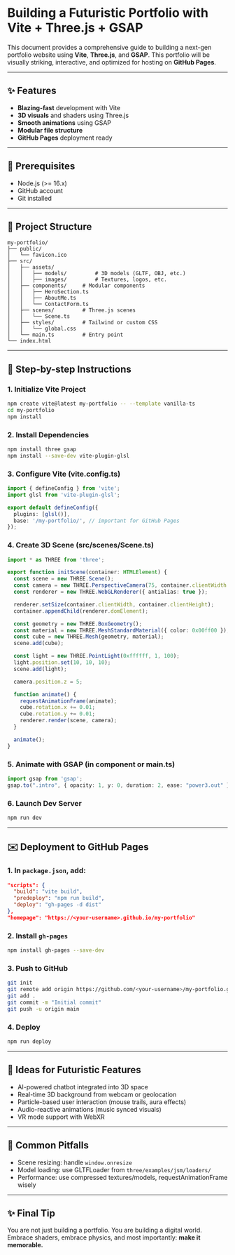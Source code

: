 # Building a Futuristic Portfolio with Vite + Three.js + GSAP

This document provides a comprehensive guide to building a next-gen portfolio website using **Vite**, **Three.js**, and **GSAP**. This portfolio will be visually striking, interactive, and optimized for hosting on **GitHub Pages**.

---

## ✨ Features

* **Blazing-fast** development with Vite
* **3D visuals** and shaders using Three.js
* **Smooth animations** using GSAP
* **Modular file structure**
* **GitHub Pages** deployment ready

---

## 🚀 Prerequisites

* Node.js (>= 16.x)
* GitHub account
* Git installed

---

## 📁 Project Structure

```
my-portfolio/
├── public/
│   └── favicon.ico
├── src/
│   ├── assets/
│   │   ├── models/         # 3D models (GLTF, OBJ, etc.)
│   │   ├── images/         # Textures, logos, etc.
│   ├── components/     # Modular components
│   │   ├── HeroSection.ts
│   │   ├── AboutMe.ts
│   │   └── ContactForm.ts
│   ├── scenes/         # Three.js scenes
│   │   └── Scene.ts
│   ├── styles/         # Tailwind or custom CSS
│   │   └── global.css
│   └── main.ts         # Entry point
└── index.html
```

---

## 📝 Step-by-step Instructions

### 1. Initialize Vite Project

```bash
npm create vite@latest my-portfolio -- --template vanilla-ts
cd my-portfolio
npm install
```

### 2. Install Dependencies

```bash
npm install three gsap
npm install --save-dev vite-plugin-glsl
```

### 3. Configure Vite (vite.config.ts)

```ts
import { defineConfig } from 'vite';
import glsl from 'vite-plugin-glsl';

export default defineConfig({
  plugins: [glsl()],
  base: '/my-portfolio/', // important for GitHub Pages
});
```

### 4. Create 3D Scene (src/scenes/Scene.ts)

```ts
import * as THREE from 'three';

export function initScene(container: HTMLElement) {
  const scene = new THREE.Scene();
  const camera = new THREE.PerspectiveCamera(75, container.clientWidth / container.clientHeight, 0.1, 1000);
  const renderer = new THREE.WebGLRenderer({ antialias: true });

  renderer.setSize(container.clientWidth, container.clientHeight);
  container.appendChild(renderer.domElement);

  const geometry = new THREE.BoxGeometry();
  const material = new THREE.MeshStandardMaterial({ color: 0x00ff00 });
  const cube = new THREE.Mesh(geometry, material);
  scene.add(cube);

  const light = new THREE.PointLight(0xffffff, 1, 100);
  light.position.set(10, 10, 10);
  scene.add(light);

  camera.position.z = 5;

  function animate() {
    requestAnimationFrame(animate);
    cube.rotation.x += 0.01;
    cube.rotation.y += 0.01;
    renderer.render(scene, camera);
  }

  animate();
}
```

### 5. Animate with GSAP (in component or main.ts)

```ts
import gsap from 'gsap';
gsap.to(".intro", { opacity: 1, y: 0, duration: 2, ease: "power3.out" });
```

### 6. Launch Dev Server

```bash
npm run dev
```

---

## ✉️ Deployment to GitHub Pages

### 1. In `package.json`, add:

```json
"scripts": {
  "build": "vite build",
  "predeploy": "npm run build",
  "deploy": "gh-pages -d dist"
},
"homepage": "https://<your-username>.github.io/my-portfolio"
```

### 2. Install `gh-pages`

```bash
npm install gh-pages --save-dev
```

### 3. Push to GitHub

```bash
git init
git remote add origin https://github.com/<your-username>/my-portfolio.git
git add .
git commit -m "Initial commit"
git push -u origin main
```

### 4. Deploy

```bash
npm run deploy
```

---

## 🤖 Ideas for Futuristic Features

* AI-powered chatbot integrated into 3D space
* Real-time 3D background from webcam or geolocation
* Particle-based user interaction (mouse trails, aura effects)
* Audio-reactive animations (music synced visuals)
* VR mode support with WebXR

---

## 🚫 Common Pitfalls

* Scene resizing: handle `window.onresize`
* Model loading: use GLTFLoader from `three/examples/jsm/loaders/`
* Performance: use compressed textures/models, requestAnimationFrame wisely

---

## ✨ Final Tip

You are not just building a portfolio. You are building a digital world. Embrace shaders, embrace physics, and most importantly: **make it memorable.**
